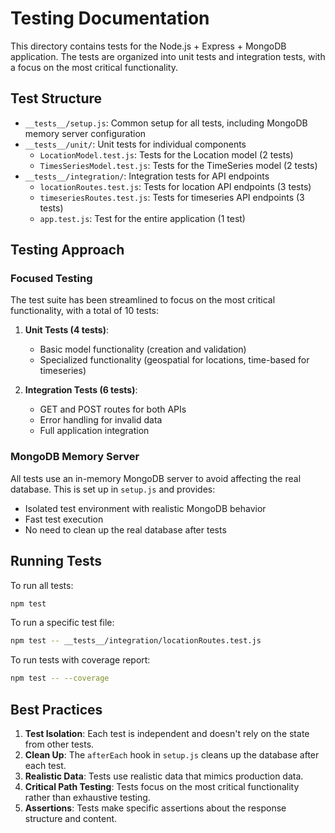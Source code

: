 # Testing Documentation

This directory contains tests for the Node.js + Express + MongoDB application. The tests are organized into unit tests and integration tests, with a focus on the most critical functionality.

## Test Structure

- `__tests__/setup.js`: Common setup for all tests, including MongoDB memory server configuration
- `__tests__/unit/`: Unit tests for individual components
  - `LocationModel.test.js`: Tests for the Location model (2 tests)
  - `TimesSeriesModel.test.js`: Tests for the TimeSeries model (2 tests)
- `__tests__/integration/`: Integration tests for API endpoints
  - `locationRoutes.test.js`: Tests for location API endpoints (3 tests)
  - `timeseriesRoutes.test.js`: Tests for timeseries API endpoints (3 tests)
  - `app.test.js`: Test for the entire application (1 test)

## Testing Approach

### Focused Testing

The test suite has been streamlined to focus on the most critical functionality, with a total of 10 tests:

1. **Unit Tests (4 tests)**:
   - Basic model functionality (creation and validation)
   - Specialized functionality (geospatial for locations, time-based for timeseries)

2. **Integration Tests (6 tests)**:
   - GET and POST routes for both APIs
   - Error handling for invalid data
   - Full application integration

### MongoDB Memory Server

All tests use an in-memory MongoDB server to avoid affecting the real database. This is set up in `setup.js` and provides:
- Isolated test environment with realistic MongoDB behavior
- Fast test execution
- No need to clean up the real database after tests

## Running Tests

To run all tests:

```bash
npm test
```

To run a specific test file:

```bash
npm test -- __tests__/integration/locationRoutes.test.js
```

To run tests with coverage report:

```bash
npm test -- --coverage
```

## Best Practices

1. **Test Isolation**: Each test is independent and doesn't rely on the state from other tests.
2. **Clean Up**: The `afterEach` hook in `setup.js` cleans up the database after each test.
3. **Realistic Data**: Tests use realistic data that mimics production data.
4. **Critical Path Testing**: Tests focus on the most critical functionality rather than exhaustive testing.
5. **Assertions**: Tests make specific assertions about the response structure and content.